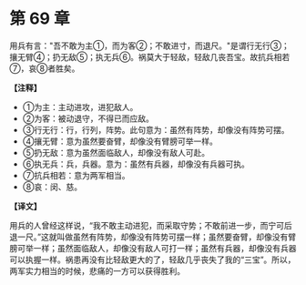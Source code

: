 # 第 69 章

用兵有言："吾不敢为主①，而为客②；不敢进寸，而退尺。"是谓行无行③；攘无臂④；扔无敌⑤；执无兵⑥。祸莫大于轻敌，轻敌几丧吾宝。故抗兵相若⑦，哀⑧者胜矣。

**【注释】**

- ①为主：主动进攻，进犯敌人。
- ②为客：被动退守，不得已而应敌。
- ③行无行：行，行列，阵势。此句意为：虽然有阵势，却像没有阵势可摆。
- ④攘无臂：意为虽然要奋臂，却像没有臂膀可举一样。
- ⑤扔无敌：意为虽然面临敌人，却像没有敌人可赴。
- ⑥执无兵：兵，兵器。意为：虽然有兵器，却像没有兵器可执。
- ⑦抗兵相若：意为两军相当。
- ⑧哀：闵、慈。

**【译文】**

用兵的人曾经这样说，“我不敢主动进犯，而采取守势；不敢前进一步，而宁可后退一尺。”这就叫做虽然有阵势，却像没有阵势可摆一样；虽然要奋臂，却像没有臂膀可举一样；虽然面临敌人，却像没有敌人可打一样；虽然有兵器，却像没有兵器可以执握一样。祸患再没有比轻敌更大的了，轻敌几乎丧失了我的“三宝”。所以，两军实力相当的时候，悲痛的一方可以获得胜利。
